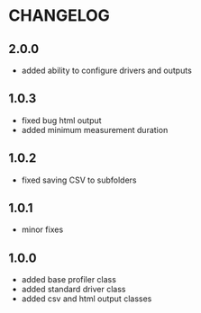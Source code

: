 CHANGELOG
=========

2.0.0
-----

 * added ability to configure drivers and outputs

1.0.3
-----

 * fixed bug html output
 * added minimum measurement duration

1.0.2
-----

 * fixed saving CSV to subfolders

1.0.1
-----

 * minor fixes

1.0.0
-----

 * added base profiler class
 * added standard driver class
 * added csv and html output classes
